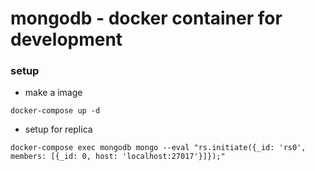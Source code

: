 # mongodb - docker container for development

### setup
- make a image
```
docker-compose up -d
```

- setup for replica
```
docker-compose exec mongodb mongo --eval "rs.initiate({_id: 'rs0', members: [{_id: 0, host: 'localhost:27017'}]});"
```